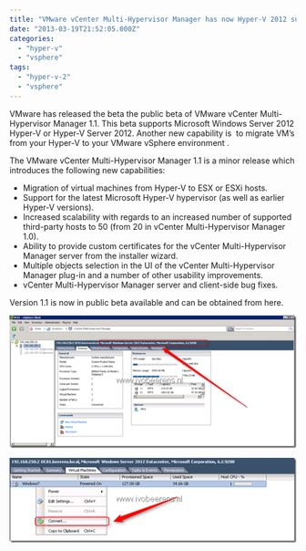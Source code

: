 ```yaml
---
title: "VMware vCenter Multi-Hypervisor Manager has now Hyper-V 2012 support"
date: "2013-03-19T21:52:05.000Z"
categories: 
  - "hyper-v"
  - "vsphere"
tags: 
  - "hyper-v-2"
  - "vsphere"
---
```


VMware has released the beta the public beta of VMware vCenter Multi-Hypervisor Manager 1.1. This beta supports Microsoft Windows Server 2012 Hyper-V or Hyper-V Server 2012. Another new capability is  to migrate VM’s from your Hyper-V to your VMware vSphere environment .

The VMware vCenter Multi-Hypervisor Manager 1.1 is a minor release which introduces the following new capabilities:

- Migration of virtual machines from Hyper-V to ESX or ESXi hosts.
- Support for the latest Microsoft Hyper-V hypervisor (as well as earlier Hyper-V versions).
- Increased scalability with regards to an increased number of supported third-party hosts to 50 (from 20 in vCenter Multi-Hypervisor Manager 1.0).
- Ability to provide custom certificates for the vCenter Multi-Hypervisor Manager server from the installer wizard.
- Multiple objects selection in the UI of the vCenter Multi-Hypervisor Manager plug-in and a number of other usability improvements.
- vCenter Multi-Hypervisor Manager server and client-side bug fixes.

Version 1.1 is now in public beta available and can be obtained from here.

[![image](images/image_thumb2.png "image")](https://www.ivobeerens.nl/wp-content/uploads/2013/03/image2.png)

[![image](images/image_thumb3.png "image")](https://www.ivobeerens.nl/wp-content/uploads/2013/03/image3.png)
